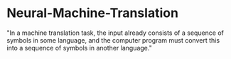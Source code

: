 # Neural-Machine-Translation
"In a machine translation task, the input already consists of a sequence of symbols in some language, and the computer program must convert this into a sequence of symbols in another language."
